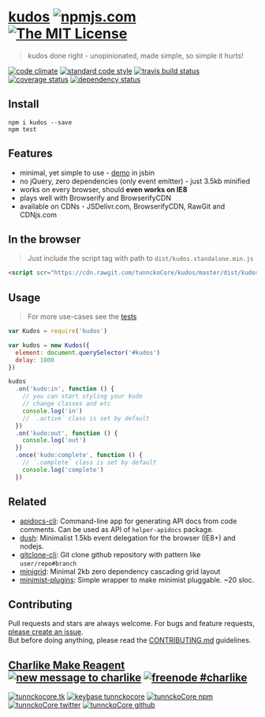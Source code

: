 # [kudos][author-www-url] [![npmjs.com][npmjs-img]][npmjs-url] [![The MIT License][license-img]][license-url] 

> kudos done right - unopinionated, made simple, so simple it hurts!

[![code climate][codeclimate-img]][codeclimate-url] [![standard code style][standard-img]][standard-url] [![travis build status][travis-img]][travis-url] [![coverage status][coveralls-img]][coveralls-url] [![dependency status][david-img]][david-url]


## Install
```
npm i kudos --save
npm test
```


## Features
- minimal, yet simple to use - [demo](http://jsbin.com/qiqirunoju/1/edit?js,console,output) in jsbin
- no jQuery, zero dependencies (only event emitter) - just 3.5kb minified
- works on every browser, should **even works on IE8**
- plays well with Browserify and BrowserifyCDN
- available on CDNs - JSDelivr.com, BrowserifyCDN, RawGit and CDNjs.com


## In the browser
> Just include the script tag with path to `dist/kudos.standalone.min.js`

```html
<script scr="https://cdn.rawgit.com/tunnckoCore/kudos/master/dist/kudos.standalone.min.js"></script>
```


## Usage
> For more use-cases see the [tests](./test.js)

```js
var Kudos = require('kudos')

var kudos = new Kudos({
  element: document.querySelector('#kudos')
  delay: 1000
})

kudos
  .on('kudo:in', function () {
    // you can start styling your kudo
    // change classes and etc
    console.log('in')
    // `.active` class is set by default
  })
  .on('kudo:out', function () {
    console.log('out')
  })
  .once('kudo:complete', function () {
    // `.complete` class is set by default
    console.log('complete')
  })
```


## Related
- [apidocs-cli](https://github.com/tunnckocore/apidocs-cli): Command-line app for generating API docs from code comments. Can be used as API of `helper-apidocs` package.
- [dush](https://github.com/tunnckocore/dush): Minimalist 1.5kb event delegation for the browser (IE8+) and nodejs.
- [gitclone-cli](https://github.com/tunnckocore/gitclone-cli): Git clone github repository with pattern like `user/repo#branch`
- [minigrid](http://alves.im/minigrid): Minimal 2kb zero dependency cascading grid layout
- [minimist-plugins](https://github.com/jonschlinkert/minimist-plugins): Simple wrapper to make minimist pluggable. ~20 sloc.


## Contributing
Pull requests and stars are always welcome. For bugs and feature requests, [please create an issue](https://github.com/tunnckoCore/kudos/issues/new).  
But before doing anything, please read the [CONTRIBUTING.md](./CONTRIBUTING.md) guidelines.


## [Charlike Make Reagent](http://j.mp/1stW47C) [![new message to charlike][new-message-img]][new-message-url] [![freenode #charlike][freenode-img]][freenode-url]

[![tunnckocore.tk][author-www-img]][author-www-url] [![keybase tunnckocore][keybase-img]][keybase-url] [![tunnckoCore npm][author-npm-img]][author-npm-url] [![tunnckoCore twitter][author-twitter-img]][author-twitter-url] [![tunnckoCore github][author-github-img]][author-github-url]


[npmjs-url]: https://www.npmjs.com/package/kudos
[npmjs-img]: https://img.shields.io/npm/v/kudos.svg?label=kudos

[license-url]: https://github.com/tunnckoCore/kudos/blob/master/LICENSE.md
[license-img]: https://img.shields.io/badge/license-MIT-blue.svg


[codeclimate-url]: https://codeclimate.com/github/tunnckoCore/kudos
[codeclimate-img]: https://img.shields.io/codeclimate/github/tunnckoCore/kudos.svg

[travis-url]: https://travis-ci.org/tunnckoCore/kudos
[travis-img]: https://img.shields.io/travis/tunnckoCore/kudos.svg

[coveralls-url]: https://coveralls.io/r/tunnckoCore/kudos
[coveralls-img]: https://img.shields.io/coveralls/tunnckoCore/kudos.svg

[david-url]: https://david-dm.org/tunnckoCore/kudos
[david-img]: https://img.shields.io/david/tunnckoCore/kudos.svg

[standard-url]: https://github.com/feross/standard
[standard-img]: https://img.shields.io/badge/code%20style-standard-brightgreen.svg


[author-www-url]: http://www.tunnckocore.tk
[author-www-img]: https://img.shields.io/badge/www-tunnckocore.tk-fe7d37.svg

[keybase-url]: https://keybase.io/tunnckocore
[keybase-img]: https://img.shields.io/badge/keybase-tunnckocore-8a7967.svg

[author-npm-url]: https://www.npmjs.com/~tunnckocore
[author-npm-img]: https://img.shields.io/badge/npm-~tunnckocore-cb3837.svg

[author-twitter-url]: https://twitter.com/tunnckoCore
[author-twitter-img]: https://img.shields.io/badge/twitter-@tunnckoCore-55acee.svg

[author-github-url]: https://github.com/tunnckoCore
[author-github-img]: https://img.shields.io/badge/github-@tunnckoCore-4183c4.svg

[freenode-url]: http://webchat.freenode.net/?channels=charlike
[freenode-img]: https://img.shields.io/badge/freenode-%23charlike-5654a4.svg

[new-message-url]: https://github.com/tunnckoCore/messages
[new-message-img]: https://img.shields.io/badge/ask%20me-anything-green.svg